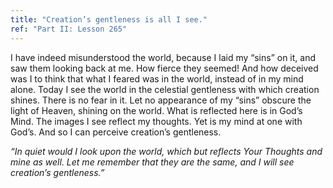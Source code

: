 ```yaml
---
title: "Creation’s gentleness is all I see."
ref: "Part II: Lesson 265"
---
```


I have indeed misunderstood the world, because I laid my “sins” on it,
and saw them looking back at me. How fierce they seemed! And how
deceived was I to think that what I feared was in the world, instead of
in my mind alone. Today I see the world in the celestial gentleness with
which creation shines. There is no fear in it. Let no appearance of my
“sins” obscure the light of Heaven, shining on the world. What is
reflected here is in God’s Mind. The images I see reflect my
thoughts. Yet is my mind at one with God’s. And so I can perceive
creation’s gentleness.

*“In quiet would I look upon the world, which but reflects Your Thoughts
and mine as well. Let me remember that they are the same, and I will see
creation’s gentleness.”*

